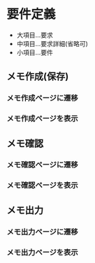 # 要件定義
* 大項目…要求
* 中項目…要求詳細(省略可)
* 小項目…要件

## メモ作成(保存)
### メモ作成ページに遷移

### メモ作成ページを表示

## メモ確認
### メモ確認ページに遷移

### メモ確認ページを表示

## メモ出力
### メモ出力ページに遷移

### メモ出力ページを表示
